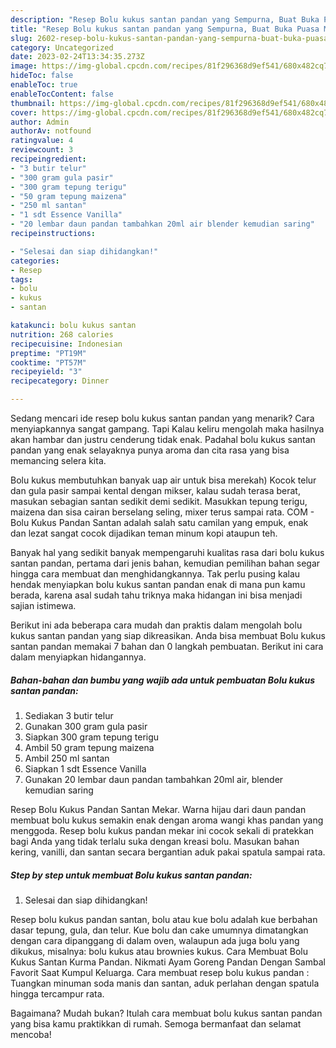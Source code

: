 ```yaml
---
description: "Resep Bolu kukus santan pandan yang Sempurna, Buat Buka Puasa Menggugah Selera"
title: "Resep Bolu kukus santan pandan yang Sempurna, Buat Buka Puasa Menggugah Selera"
slug: 2602-resep-bolu-kukus-santan-pandan-yang-sempurna-buat-buka-puasa-menggugah-selera
category: Uncategorized
date: 2023-02-24T13:34:35.273Z
image: https://img-global.cpcdn.com/recipes/81f296368d9ef541/680x482cq70/bolu-kukus-santan-pandan-foto-resep-utama.jpg
hideToc: false
enableToc: true
enableTocContent: false
thumbnail: https://img-global.cpcdn.com/recipes/81f296368d9ef541/680x482cq70/bolu-kukus-santan-pandan-foto-resep-utama.jpg
cover: https://img-global.cpcdn.com/recipes/81f296368d9ef541/680x482cq70/bolu-kukus-santan-pandan-foto-resep-utama.jpg
author: Admin
authorAv: notfound
ratingvalue: 4
reviewcount: 3
recipeingredient:
- "3 butir telur"
- "300 gram gula pasir"
- "300 gram tepung terigu"
- "50 gram tepung maizena"
- "250 ml santan"
- "1 sdt Essence Vanilla"
- "20 lembar daun pandan tambahkan 20ml air blender kemudian saring"
recipeinstructions:

- "Selesai dan siap dihidangkan!"
categories:
- Resep
tags:
- bolu
- kukus
- santan

katakunci: bolu kukus santan 
nutrition: 268 calories
recipecuisine: Indonesian
preptime: "PT19M"
cooktime: "PT57M"
recipeyield: "3"
recipecategory: Dinner

---
```



Sedang mencari ide resep bolu kukus santan pandan yang menarik? Cara menyiapkannya sangat gampang. Tapi Kalau keliru mengolah maka hasilnya akan hambar dan justru cenderung tidak enak. Padahal bolu kukus santan pandan yang enak selayaknya punya aroma dan cita rasa yang bisa memancing selera kita.


Bolu kukus membutuhkan banyak uap air untuk bisa merekah) Kocok telur dan gula pasir sampai kental dengan mikser, kalau sudah terasa berat, masukan sebagian santan sedikit demi sedikit. Masukkan tepung terigu, maizena dan sisa cairan berselang seling, mixer terus sampai rata. COM - Bolu Kukus Pandan Santan adalah salah satu camilan yang empuk, enak dan lezat sangat cocok dijadikan teman minum kopi ataupun teh.

Banyak hal yang sedikit banyak mempengaruhi kualitas rasa dari bolu kukus santan pandan, pertama dari jenis bahan, kemudian pemilihan bahan segar hingga cara membuat dan menghidangkannya. Tak perlu pusing kalau hendak menyiapkan bolu kukus santan pandan enak di mana pun kamu berada, karena asal sudah tahu triknya maka hidangan ini bisa menjadi sajian istimewa.


Berikut ini ada beberapa cara mudah dan praktis dalam mengolah bolu kukus santan pandan yang siap dikreasikan. Anda bisa membuat Bolu kukus santan pandan memakai 7 bahan dan 0 langkah pembuatan. Berikut ini cara dalam menyiapkan hidangannya.

<!--inarticleads1-->

##### Bahan-bahan dan bumbu yang wajib ada untuk pembuatan Bolu kukus santan pandan:

1. Sediakan 3 butir telur
1. Gunakan 300 gram gula pasir
1. Siapkan 300 gram tepung terigu
1. Ambil 50 gram tepung maizena
1. Ambil 250 ml santan
1. Siapkan 1 sdt Essence Vanilla
1. Gunakan 20 lembar daun pandan tambahkan 20ml air, blender kemudian saring


Resep Bolu Kukus Pandan Santan Mekar. Warna hijau dari daun pandan membuat bolu kukus semakin enak dengan aroma wangi khas pandan yang menggoda. Resep bolu kukus pandan mekar ini cocok sekali di pratekkan bagi Anda yang tidak terlalu suka dengan kreasi bolu. Masukan bahan kering, vanilli, dan santan secara bergantian aduk pakai spatula sampai rata. 

<!--inarticleads2-->

##### Step by step untuk membuat Bolu kukus santan pandan:


1. Selesai dan siap dihidangkan!

Resep bolu kukus pandan santan, bolu atau kue bolu adalah kue berbahan dasar tepung, gula, dan telur. Kue bolu dan cake umumnya dimatangkan dengan cara dipanggang di dalam oven, walaupun ada juga bolu yang dikukus, misalnya: bolu kukus atau brownies kukus. Cara Membuat Bolu Kukus Santan Kurma Pandan. Nikmati Ayam Goreng Pandan Dengan Sambal Favorit Saat Kumpul Keluarga. Cara membuat resep bolu kukus pandan : Tuangkan minuman soda manis dan santan, aduk perlahan dengan spatula hingga tercampur rata. 

Bagaimana? Mudah bukan? Itulah cara membuat bolu kukus santan pandan yang bisa kamu praktikkan di rumah. Semoga bermanfaat dan selamat mencoba!
